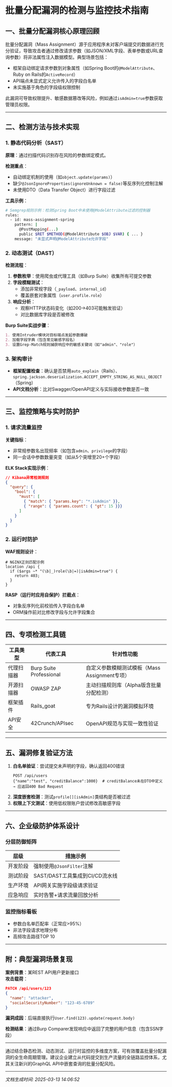 

# 批量分配漏洞的检测与监控技术指南

## 一、批量分配漏洞核心原理回顾
批量分配漏洞（Mass Assignment）源于应用程序未对客户端提交的数据进行充分验证，导致攻击者通过修改请求参数（如JSON/XML字段、表单参数或URL查询参数）将非法属性注入数据模型。典型场景包括：
- 框架自动绑定请求参数到对象属性（如Spring Boot的`@ModelAttribute`、Ruby on Rails的`ActiveRecord`）
- API端点未显式定义允许传入的字段白名单
- 未实施基于角色的字段级权限控制

此漏洞可导致权限提升、敏感数据篡改等风险，例如通过`isAdmin=true`参数获取管理员权限。

---

## 二、检测方法与技术实现

### 1. 静态代码分析（SAST）
**原理**：通过扫描代码识别存在风险的参数绑定模式。

**检测重点**：
- 自动绑定机制的使用（如`object.update(params)`）
- 缺少`@JsonIgnoreProperties(ignoreUnknown = false)`等反序列化控制注解
- 未使用DTO（Data Transfer Object）进行字段过滤

**工具示例**：
```bash
# Semgrep规则示例：检测Spring Boot中未使用@ModelAttribute过滤的控制器
rules:
  - id: mass-assignment-spring
    pattern: |
      @PostMapping(...)
      public $RET $METHOD(@ModelAttribute $OBJ $VAR) { ... }
    message: "未显式声明@ModelAttribute允许字段"
```

### 2. 动态测试（DAST）
**检测流程**：
1. **参数枚举**：使用爬虫或代理工具（如Burp Suite）收集所有可提交参数
2. **字段模糊测试**：
   - 添加非常规字段（`_payload`、`internal_id`）
   - 覆盖嵌套对象属性（`user.profile.role`）
3. **响应分析**：
   - 观察HTTP状态码变化（如200→403可能触发验证）
   - 对比数据库字段是否被修改

**Burp Suite实战步骤**：
```markdown
1. 使用Intruder模块对目标端点发起参数爆破
2. 加载字段字典（包含常见敏感字段名）
3. 设置Grep-Match规则捕获响应中的敏感关键词（如"admin"、"role"）
```

### 3. 架构审计
- **框架配置检查**：确认是否禁用`auto_explain`（Rails）、`spring.jackson.deserialization.ACCEPT_EMPTY_STRING_AS_NULL_OBJECT`（Spring）
- **API文档分析**：比对Swagger/OpenAPI定义与实际接收参数是否一致

---

## 三、监控策略与实时防护

### 1. 请求流量监控
**关键指标**：
- 非常规参数名出现频率（如包含`admin`、`privilege`的字段）
- 同一会话中参数数量突变（如从5个突增至20+个字段）

**ELK Stack实现示例**：
```json
// Kibana异常检测规则
{
  "query": {
    "bool": {
      "must": [
        { "match": { "params.key": "*.isAdmin" }},
        { "range": { "params.count": { "gt": 15 }}}
      ]
    }
  }
}
```

### 2. 运行时防护
**WAF规则设计**：
```nginx
# NGINX正则匹配示例
location /api {
  if ($args ~* "(\b|_)role(\b|=)|isAdmin=true") {
    return 403;
  }
}
```

**RASP（运行时应用自保护）拦截点**：
- 对象反序列化前校验传入字段白名单
- ORM操作前对比修改字段与允许字段集合

---

## 四、专项检测工具链

| 工具类型       | 代表工具                 | 针对性功能                          |
|----------------|--------------------------|-----------------------------------|
| 代理扫描器     | Burp Suite Professional  | 自定义参数模糊测试模板（Mass Assignment专项）|
| 开源扫描器     | OWASP ZAP                | 主动扫描规则库（Alpha版含批量分配检测）    |
| 框架插件       | Rails_goat               | 专为Rails设计的漏洞模拟环境            |
| API安全        | 42Crunch/APIsec          | OpenAPI规范与实现一致性验证          |

---

## 五、漏洞修复验证方法
1. **白名单验证**：尝试提交未声明的字段，确认返回400错误
   ```http
   POST /api/users
   {"name":"test", "creditBalance":1000}  # creditBalance未在DTO中定义
   → 应返回400 Bad Request
   ```
2. **深度嵌套检测**：测试`profile[][isAdmin]`类结构是否被过滤
3. **权限上下文测试**：使用低权限账户尝试修改高敏感字段

---

## 六、企业级防护体系设计

### 分层防御矩阵
| 层级        | 措施示例                              |
|-------------|-------------------------------------|
| 开发阶段    | 强制使用`@JsonFilter`注解            |
| 测试阶段    | SAST/DAST工具集成到CI/CD流水线       |
| 生产环境    | API网关实施字段级请求验证            |
| 应急响应    | 实时告警+请求流量回放分析             |

### 监控指标看板
- 参数白名单匹配率（正常应>95%）
- 非法字段请求地理分布
- 高频攻击路径TOP 10

---

## 附：典型漏洞场景复现
**案例背景**：某REST API用户更新接口  
**攻击载荷**：
```json
PATCH /api/users/123
{
  "name": "attacker",
  "socialSecurityNumber": "123-45-6789"
}
```
**漏洞成因**：后端直接执行`User.find(123).update(request.body)`

**检测结果**：通过Burp Comparer发现响应中返回了完整的用户信息（包含SSN字段）

---

通过结合静态检测、动态测试、运行时监控的多维度方案，可有效覆盖批量分配漏洞的全生命周期管理。建议企业建立从代码提交到生产流量的全链路监控体系，尤其关注新兴的GraphQL API中嵌套查询的批量分配风险。

---

*文档生成时间: 2025-03-13 14:06:52*
